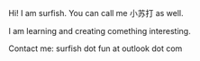 Hi! I am surfish. You can call me 小苏打 as well.

I am learning and creating comething interesting.

Contact me: surfish dot fun at outlook dot com
